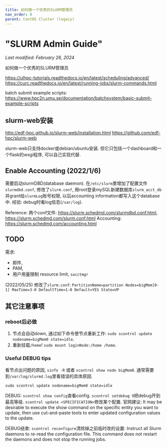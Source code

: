 ```yaml
---
title: 如何做一个优秀的SLURM管理员
nav_order: 9
parent: CentOS Cluster (legacy)
---
```


# "SLURM Admin Guide"
*Last modified: February 26, 2024*

如何做一个优秀的SLURM管理员

https://ulhpc-tutorials.readthedocs.io/en/latest/scheduling/advanced/
https://curc.readthedocs.io/en/latest/running-jobs/slurm-commands.html

batch submit example scripts:
https://www.hpc2n.umu.se/documentation/batchsystem/basic-submit-example-scripts


## slurm-web安装

http://edf-hpc.github.io/slurm-web/installation.html
https://github.com/edf-hpc/slurm-web

slurm-web只支持docker或debian/ubuntu安装. 但它只包括一个dashboard和一个flask的wsgi程序, 可以自己实现代替.

## Enable Accounting (2022/1/6)

需要启动slurmDBD(database daemon). 在`/etc/slurm`里增加了配置文件`slurmdbd.conf`, 修改了`slurm.conf`, 用root登录mySQL新建数据库`slurm_acct_db`并grant给`slurmLog`账号权限, 以后accounting information都写入这个database中. 经验: debug时看log信息(`/var/log`).

Reference:
两个conf文件: https://slurm.schedmd.com/slurmdbd.conf.html, https://slurm.schedmd.com/slurm.conf.html
Accounting: https://slurm.schedmd.com/accounting.html

## TODO

需求:
- 邮件,
- PAM,
- 用户用量限制 resource limit, `sacctmgr`

(2022/05/25)
修改了`slurm.conf`: `PartitionName=partition Nodes=bigMem[0-1] MaxTime=3-0 DefaultTime=1-0 Default=YES State=UP`


## 其它注意事项

### reboot后必做

1. 节点会自动down, 通过如下命令使节点重新工作: `sudo scontrol update nodename=bigMem0 state=idle`.
2. 重新挂载`/home`! `sudo mount loginNode:/home /home`.

### Useful DEBUG tips

看节点出问题的原因, `sinfo -R` 或者 `scontrol show node bigMem0`. 通常需要到`/var/log/slurmd.log`里看错误的具体原因.

`sudo scontrol update nodename=bigMem0 state=idle`

DEBUG: `scontrol show config`查看config. `scontrol setdebug 9`把debug开到最高等级. `scontrol update <SPECIFICATION>`修改某个配置. 官网建议: It may be desirable to execute the show command on the specific entity you want to update, then use cut-and-paste tools to enter updated configuration values to the update.

DEBUG结束: `scontrol reconfigure`清除掉之前临时改的设置: Instruct all Slurm daemons to re-read the configuration file. This command does not restart the daemons and does not stop the running jobs.
